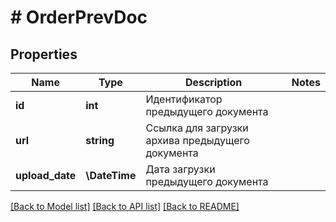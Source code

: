 # # OrderPrevDoc

## Properties

Name | Type | Description | Notes
------------ | ------------- | ------------- | -------------
**id** | **int** | Идентификатор предыдущего документа |
**url** | **string** | Ссылка для загрузки архива предыдущего документа |
**upload_date** | **\DateTime** | Дата загрузки предыдущего документа |

[[Back to Model list]](../../README.md#models) [[Back to API list]](../../README.md#endpoints) [[Back to README]](../../README.md)
